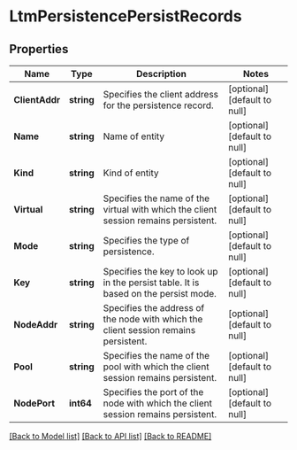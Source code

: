 # LtmPersistencePersistRecords

## Properties
Name | Type | Description | Notes
------------ | ------------- | ------------- | -------------
**ClientAddr** | **string** | Specifies the client address for the persistence record. | [optional] [default to null]
**Name** | **string** | Name of entity | [optional] [default to null]
**Kind** | **string** | Kind of entity | [optional] [default to null]
**Virtual** | **string** | Specifies the name of the virtual with which the client session remains persistent. | [optional] [default to null]
**Mode** | **string** | Specifies the type of persistence. | [optional] [default to null]
**Key** | **string** | Specifies the key to look up in the persist table. It is based on the persist mode. | [optional] [default to null]
**NodeAddr** | **string** | Specifies the address of the node with which the client session remains persistent. | [optional] [default to null]
**Pool** | **string** | Specifies the name of the pool with which the client session remains persistent. | [optional] [default to null]
**NodePort** | **int64** | Specifies the port of the node with which the client session remains persistent. | [optional] [default to null]

[[Back to Model list]](../README.md#documentation-for-models) [[Back to API list]](../README.md#documentation-for-api-endpoints) [[Back to README]](../README.md)


